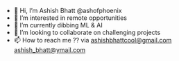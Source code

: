 - 👋 Hi, I’m Ashish Bhatt @ashofphoenix
- 👀 I’m interested in remote opportunities
- 🌱 I’m currently dibbing ML & AI
- 💞️ I’m looking to collaborate on challenging projects
- 📫 How to reach me ?? via ashishbhattcool@gmail.com ashish_bhatt@ymail.com

<!---
ashofphoenix/ashofphoenix is a ✨ special ✨ repository because its `README.md` (this file) appears on your GitHub profile.
You can click the Preview link to take a look at your changes.
--->
